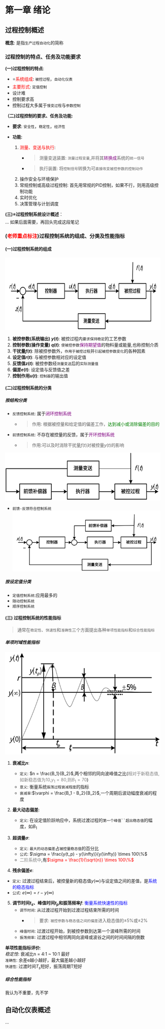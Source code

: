 # 第一章 绪论  
## 过程控制概述
**概念**: 是指`生产过程自动化`的简称  

### 过程控制的特点、任务及功能要求
**(一)过程控制的特点**:  
- :star:<font color=red>系统组成</font>: `被控过程`，`自动化仪表`  
- <font color=red>主要形式</font>: `定值控制`  
- 设计难  
- 控制要求高  
- 控制过程大多属于`慢变过程`与`参数控制`  

**（二)过程控制的要求、任务及功能:**  
- **要求**: `安全性`，`稳定性`，`经济性`  

- **功能**:  
   1. <font color=red>测量、变送与执行</font>:   
      - >测量变送装置: `测量过程变量`,并将其<font color=purple>转换成</font>系统的`统一信号`  
      - >执行装置: 将`控制信号`转换为可`直接改变被控参数的控制动作`   
   2. 操作安全与环境保护  
   3. 常规控制或高级过程控制: 首先用常规的PID控制，如果不行，则用高级控制功能  
   4. 实时优化  
   5. 决策管理与计划调度  


**(三):star:过程控制系统设计概述**：  
...
如果后面需要，再回头完成这段笔记  


### (<font color=red>老师重点标注</font>)过程控制系统的组成、分类及性能指标
#### (一)过程控制系统的组成
![img](img/过程控制系统的一般性框图.png '图1 过程控制系统的一般性框图 :size=70%')  
1. **被控参数(系统输出) $y(t)$**: 被控过程内`要求保持稳定`的工艺参数  
2. **控制参数(操作变量) $q(t)$**: `使被控参数`<font color=purple>保持期望值</font>的物料量或能量,也称控制介质  
3. **干扰量$f(t)$**: 除被控参数外，`作用于被控过程`并`引起被控参数变化`的各种因素  
4. **设定值$r(t)$**: 与被控参数相对应的设定值  
5. **反馈值$z(t)$**: 被控参数经`测量变送`后的`实际测量值`  
6. **偏差$e(t)$**: 设定值与反馈值之差  
7. **控制作用$u(t)$**: `控制器`的输出值  

#### (二)过程控制系统的分类
##### 按结构分类  
- `反馈控制系统`: 属于<font color=purple>闭环控制系统</font>  
   - >作用: 根据被控量和给定值的偏差工作，<font color=green>达到减小或消除偏差的目的</font>  
- `前馈控制系统`: 不存在被控量的反馈，属于<font color=purple>开环控制系统</font>  
   - >作用:可以及时消除干扰量$f(t)$对被控量$y(t)$的影响  

![img](img/前馈控制系统框图.png '图2 前馈控制系统框图 :size=50%')  
- `前馈-反馈符合控制系统`  
![img](img/前馈-反馈符合控制系统框图.png '图3 前馈-反馈符合控制系统框图 :size=70%')  

##### 按设定值分类
- `定值控制系统`:应用最多的  
- `随动控制系统`  
- `顺序控制系统`  


#### (三) 过程控制系统的性能指标
> 通常在`稳定性`、`快速性`和`准确性`三个方面提出各种`单项性能指标`和`综合性能指标`  

##### 单项时域性能指标

![img](img/设定值作阶跃变换时的过渡过程特性.png '图4 设定值作阶跃变换时的过渡过程特性 :size=30%')  
1. **衰减比$n$**: 
   - `定义`: $n = \frac{B_1}{B_2}$,两个相邻的同向波峰值之比(<font color=grey>相对于新稳态值,如新稳态值为10,$y_1 = 80$,则$B_1 = 70$</font>)  
   - `意义`: 衡量系统`振荡过程衰减程度`的指标  
   - `衰减率`:$\varphi = \frac{B_1 - B_2}{B_2}$,一个周期后波动幅度衰减的程度  

2. **最大动态偏差**:  
   - `定义`: 在设定值阶跃响应中，系统过渡过程的`第一个峰值``超出稳态值`的幅度，如$B_1$  

3. **超调量$\sigma$**:  
   - `定义`: `最大的动态偏差`占`被控量稳态值`的百分比  
   - `公式`: $\sigma = \frac{y(t_p) - y(\infty)}{y(\infty)} \times 100\%$  
   - <font color=grey>二阶系统中</font>,有<font color=red>$\sigma = \frac{1}{\sqrt{n}} \times 100\%$</font>  
4.  **残余偏差$e$**:  
   - `定义`: 过渡过程结束后，被控量新的稳态值$y(\infty)$与设定值之间的差值，是<font color=blue>系统的稳态指标</font>  
   - `公式`: $e(\infty) = r - y(\infty)$  

5. **调节时间$t_s$、峰值时间$t_p$和振荡频率$f$**: <font color=blue>衡量系统快速性的指标</font>  
   - `调节时间`: 从过渡过程开始到过渡过程结束所需的时间  
      - > 要求: `被控参数与稳态值之间的偏差`进入稳态值的$\pm5\%$或$\pm2\%$  
   - `峰值时间`: 过渡过程开始，到被控参数到达第一个波峰所需的时间  
   - `振荡频率`: 过渡过程中相邻两同向波峰或波谷之间的时间间隔的倒数  

**单项性能指标评价**:  
*稳定性*: 衰减比n = 4:1 ~ 10:1 最好  
`准确性`: 余差e越小越好，最大偏差越小越好  
`快速性`: 过渡时间$T_s$短好，振荡周期T短好  

##### 综合性能指标
我认为不重要，先不学  

## 自动化仪表概述
...



